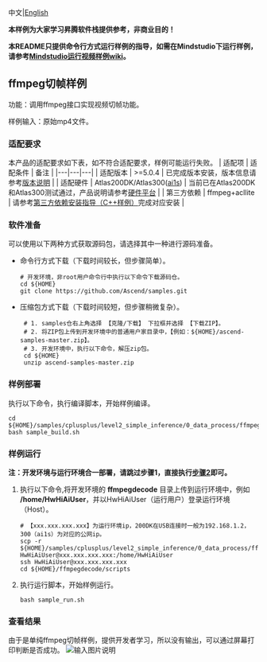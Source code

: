 中文|[English](README.md)

**本样例为大家学习昇腾软件栈提供参考，非商业目的！**

**本README只提供命令行方式运行样例的指导，如需在Mindstudio下运行样例，请参考[Mindstudio运行视频样例wiki](https://github.com/Ascend/samples/wikis/Mindstudio%E8%BF%90%E8%A1%8C%E5%9B%BE%E7%89%87%E6%A0%B7%E4%BE%8B?sort_id=3164874)。**

## ffmpeg切帧样例

功能：调用ffmpeg接口实现视频切帧功能。

样例输入：原始mp4文件。

### 适配要求

本产品的适配要求如下表，如不符合适配要求，样例可能运行失败。
| 适配项 | 适配条件 | 备注 |
|---|---|---|
| 适配版本 | >=5.0.4 | 已完成版本安装，版本信息请参考[版本说明](https://ascend.huawei.com/zh/#/software/cann/notice) |
| 适配硬件 | Atlas200DK/Atlas300([ai1s](https://support.huaweicloud.com/productdesc-ecs/ecs_01_0047.html#ecs_01_0047__section78423209366))  | 当前已在Atlas200DK和Atlas300测试通过，产品说明请参考[硬件平台](https://ascend.huawei.com/zh/#/hardware/product) |
| 第三方依赖 | ffmpeg+acllite | 请参考[第三方依赖安装指导（C++样例）](../../../environment)完成对应安装 |

### 软件准备
可以使用以下两种方式获取源码包，请选择其中一种进行源码准备。   
 - 命令行方式下载（下载时间较长，但步骤简单）。
    ```    
    # 开发环境，非root用户命令行中执行以下命令下载源码仓。    
    cd ${HOME}     
    git clone https://github.com/Ascend/samples.git
    ```   
 - 压缩包方式下载（下载时间较短，但步骤稍微复杂）。   
    ``` 
     # 1. samples仓右上角选择 【克隆/下载】 下拉框并选择 【下载ZIP】。    
     # 2. 将ZIP包上传到开发环境中的普通用户家目录中，【例如：${HOME}/ascend-samples-master.zip】。     
     # 3. 开发环境中，执行以下命令，解压zip包。     
     cd ${HOME}    
     unzip ascend-samples-master.zip

### 样例部署
执行以下命令，执行编译脚本，开始样例编译。   
```
cd ${HOME}/samples/cplusplus/level2_simple_inference/0_data_process/ffmpegdecode/scripts    
bash sample_build.sh
```

### 样例运行

**注：开发环境与运行环境合一部署，请跳过步骤1，直接执行[步骤2](#step_2)即可。**   

1. 执行以下命令,将开发环境的 **ffmpegdecode** 目录上传到运行环境中，例如 **/home/HwHiAiUser**，并以HwHiAiUser（运行用户）登录运行环境（Host）。
    ```
    # 【xxx.xxx.xxx.xxx】为运行环境ip，200DK在USB连接时一般为192.168.1.2，300（ai1s）为对应的公网ip。
    scp -r ${HOME}/samples/cplusplus/level2_simple_inference/0_data_process/ffmpegdecode HwHiAiUser@xxx.xxx.xxx.xxx:/home/HwHiAiUser    
    ssh HwHiAiUser@xxx.xxx.xxx.xxx     
    cd ${HOME}/ffmpegdecode/scripts
    ```  

2. <a name="step_2"></a>执行运行脚本，开始样例运行。
    ```
    bash sample_run.sh
    ``` 

### 查看结果

由于是单纯ffmpeg切帧样例，提供开发者学习，所以没有输出，可以通过屏幕打印判断是否成功。
![输入图片说明](https://images.gitee.com/uploads/images/2021/1026/192147_13d8fb34_5400693.png "屏幕截图.png")